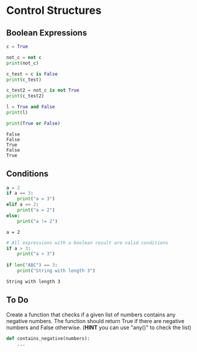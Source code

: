 # Control Structures

## Boolean Expressions

```python
c = True

not_c = not c
print(not_c)

c_test = c is False
print(c_test)

c_test2 = not_c is not True
print(c_test2)

l = True and False
print(l)

print(True or False)
```
```
False
False
True
False
True
```
## Conditions

```python
a = 2
if a == 3:
    print("a = 3")
elif a == 2:
    print("a = 2")
else:
    print("a != 2")
```
```
a = 2
```
```python
# All expressions with a boolean result are valid conditions
if a > 3:
    print("a > 3")
    
if len("ABC") == 3:
    print("String with length 3")
```
```
String with length 3
```
## To Do
Create a function that checks if a given list of numbers contains any negative numbers. The function should return True if there are negative numbers and False otherwise. (**HINT** you can use "any()" to check the list)

```python
def contains_negative(numbers):
    ...
```
